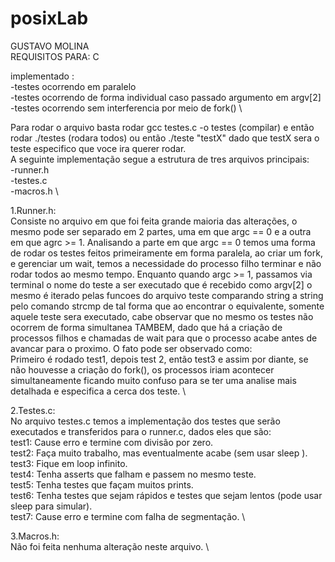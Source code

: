 # posixLab
GUSTAVO MOLINA \
REQUISITOS PARA: C

implementado : \
  -testes ocorrendo em paralelo \
  -testes ocorrendo de forma individual caso passado argumento em argv[2] \
  -testes ocorrendo sem interferencia por meio de fork() \

Para rodar o arquivo basta rodar gcc testes.c -o testes (compilar) e então rodar ./testes (rodara todos) ou então ./teste "testX" dado que testX sera o teste especifico que voce ira querer rodar. \
A seguinte implementação segue a estrutura de tres arquivos principais: \
  -runner.h \
  -testes.c \
  -macros.h \

  1.Runner.h: \
    Consiste no arquivo em que foi feita grande maioria das alterações, o mesmo pode ser separado em 2 partes, uma em que argc == 0 e a outra em que agrc >= 1. Analisando a parte em que argc == 0 temos uma forma de rodar os testes feitos primeiramente em forma paralela, ao criar um fork, e gerenciar um wait, temos a necessidade do processo filho terminar e não rodar todos ao mesmo tempo. Enquanto quando argc >= 1, passamos via terminal o nome do teste a ser executado que é recebido como argv[2] o mesmo é iterado pelas funcoes do arquivo teste comparando string a string pelo comando strcmp de tal forma que ao encontrar o equivalente, somente aquele teste sera executado, cabe observar que no mesmo os testes não ocorrem de forma simultanea TAMBEM, dado que há a criação de processos filhos e chamadas de wait para que o processo acabe antes de avancar para o proximo. O fato pode ser observado como: \
    Primeiro é rodado test1, depois test 2, então test3 e assim por diante, se não houvesse a criação do fork(), os processos iriam acontecer simultaneamente ficando muito confuso para se ter uma analise mais detalhada e especifica a cerca dos teste. \

  2.Testes.c: \
    No arquivo testes.c temos a implementação dos testes que serão executados e transferidos para o runner.c, dados eles que são: \
    test1: Cause erro e termine com divisão por zero. \
    test2: Faça muito trabalho, mas eventualmente acabe (sem usar sleep ). \
    test3: Fique em loop infinito. \
    test4: Tenha asserts que falham e passem no mesmo teste. \
    test5: Tenha testes que façam muitos prints. \
    test6: Tenha testes que sejam rápidos e testes que sejam lentos (pode usar sleep para simular). \
    test7: Cause erro e termine com falha de segmentação. \

  3.Macros.h: \
    Não foi feita nenhuma alteração neste arquivo. \

